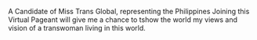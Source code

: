  A Candidate of Miss Trans Global, representing the Philippines
Joining this Virtual Pageant will give me a chance to tshow the world my views and vision of a transwoman living in this world.


